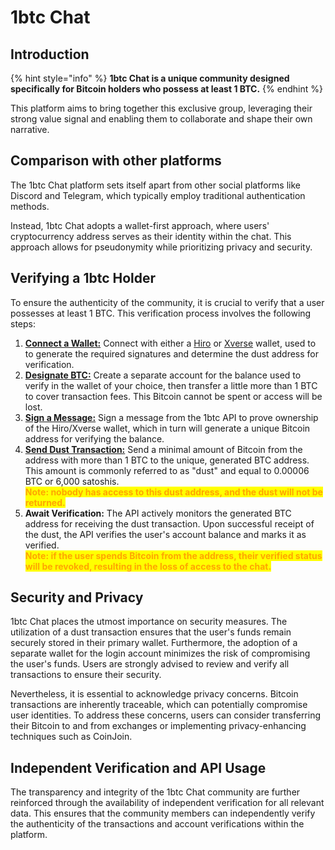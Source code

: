 # 1btc Chat

## Introduction

{% hint style="info" %}
**1btc Chat is a unique community designed specifically for Bitcoin holders who possess at least 1 BTC.**
{% endhint %}

This platform aims to bring together this exclusive group, leveraging their strong value signal and enabling them to collaborate and shape their own narrative.

## Comparison with other platforms

The 1btc Chat platform sets itself apart from other social platforms like Discord and Telegram, which typically employ traditional authentication methods.

Instead, 1btc Chat adopts a wallet-first approach, where users' cryptocurrency address serves as their identity within the chat. This approach allows for pseudonymity while prioritizing privacy and security.

## Verifying a 1btc Holder

To ensure the authenticity of the community, it is crucial to verify that a user possesses at least 1 BTC. This verification process involves the following steps:

1. [**Connect a Wallet:**](verification/connect-wallet.md) Connect with either a [Hiro](https://wallet.hiro.so/wallet/install-web) or [Xverse](https://www.xverse.app/) wallet, used to to generate the required signatures and determine the dust address for verification.
2. [**Designate BTC:**](verification/designate-btc.md) Create a separate account for the balance used to verify in the wallet of your choice, then transfer a little more than 1 BTC to cover transaction fees. This Bitcoin cannot be spent or access will be lost.
3. [**Sign a Message:**](verification/sign-message.md) Sign a message from the 1btc API to prove ownership of the Hiro/Xverse wallet, which in turn will generate a unique Bitcoin address for verifying the balance.
4. [**Send Dust Transaction:**](verification/send-dust.md) Send a minimal amount of Bitcoin from the address with more than 1 BTC to the unique, generated BTC address. This amount is commonly referred to as "dust" and equal to 0.00006 BTC or 6,000 satoshis.\
   <mark style="color:orange;">**Note: nobody has access to this dust address, and the dust will not be returned.**</mark>
5. **Await Verification:** The API actively monitors the generated BTC address for receiving the dust transaction. Upon successful receipt of the dust, the API verifies the user's account balance and marks it as verified.\
   <mark style="color:orange;">**Note: if the user spends Bitcoin from the address, their verified status will be revoked, resulting in the loss of access to the chat.**</mark>

## Security and Privacy

1btc Chat places the utmost importance on security measures. The utilization of a dust transaction ensures that the user's funds remain securely stored in their primary wallet. Furthermore, the adoption of a separate wallet for the login account minimizes the risk of compromising the user's funds. Users are strongly advised to review and verify all transactions to ensure their security.

Nevertheless, it is essential to acknowledge privacy concerns. Bitcoin transactions are inherently traceable, which can potentially compromise user identities. To address these concerns, users can consider transferring their Bitcoin to and from exchanges or implementing privacy-enhancing techniques such as CoinJoin.

## Independent Verification and API Usage

The transparency and integrity of the 1btc Chat community are further reinforced through the availability of independent verification for all relevant data. This ensures that the community members can independently verify the authenticity of the transactions and account verifications within the platform.
